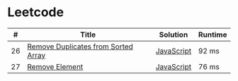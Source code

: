 # Leetcode

| # | Title | Solution | Runtime |
|---| ----- | -------- | ------- |
|26|[ Remove Duplicates from Sorted Array](https://leetcode.com/problems/remove-duplicates-from-sorted-array/)|[JavaScript](./solutions/26.%20Remove%20Duplicates%20from%20Sorted%20Array.js)|92 ms|
|27|[ Remove Element](https://leetcode.com/problems/remove-element/)|[JavaScript](./solutions/27.%20Remove%20Element.js)|76 ms|
